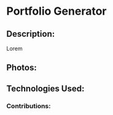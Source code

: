 # Portfolio Generator

## Description:

Lorem

## Photos:

## Technologies Used:

### Contributions:
